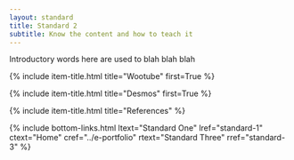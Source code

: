 ```yaml
---
layout: standard
title: Standard 2
subtitle: Know the content and how to teach it
---
```

Introductory words here are used to blah blah blah  

{% include item-title.html title="Wootube" first=True %}

{% include item-title.html title="Desmos" first=True %}

{% include item-title.html title="References" %}  

{% include bottom-links.html ltext="Standard One" lref="standard-1"  ctext="Home" cref="../e-portfolio" rtext="Standard Three" rref="standard-3" %}
